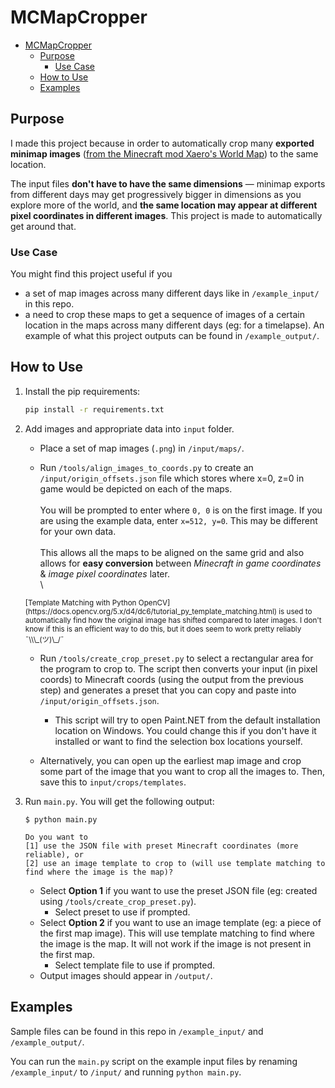 # MCMapCropper


- [MCMapCropper](#mcmapcropper)
  - [Purpose](#purpose)
    - [Use Case](#use-case)
  - [How to Use](#how-to-use)
  - [Examples](#examples)


## Purpose
I made this project because in order to automatically crop many **exported minimap images** ([from the Minecraft mod Xaero's World Map](https://www.curseforge.com/minecraft/mc-mods/xaeros-world-map)) to the same location.

The input files **don't have to have the same dimensions** ― minimap exports from different days may get progressively bigger in dimensions as you explore more of the world, and **the same location may appear at different pixel coordinates in different images**. This project is made to automatically get around that.

### Use Case
You might find this project useful if you
- a set of map images across many different days like in `/example_input/` in this repo.
- a need to crop these maps to get a sequence of images of a certain location in the maps across many different days (eg: for a timelapse). An example of what this project outputs can be found in `/example_output/`.

## How to Use

1. Install the pip requirements:
   ```bash
   pip install -r requirements.txt
   ```
2. Add images and appropriate data into `input` folder.
   - Place a set of map images (`.png`) in `/input/maps/`.

   - Run `/tools/align_images_to_coords.py` to create an `/input/origin_offsets.json` file which stores where x=0, z=0 in game would be depicted on each of the maps.
   \
   \
   You will be prompted to enter where `0, 0` is on the first image. If you are using the example data, enter `x=512, y=0`. This may be different for your own data.
   \
   \
   This allows all the maps to be aligned on the same grid and also allows for **easy conversion** between *Minecraft in game coordinates* & *image pixel coordinates* later.
   \
   \
   <sub>
   [Template Matching with Python OpenCV](https://docs.opencv.org/5.x/d4/dc6/tutorial_py_template_matching.html) is used to automatically find how the original image has shifted compared to later images. I don't know if this is an efficient way to do this, but it does seem to work pretty reliably ¯\\\_(ツ)\_/¯
   </sub>

   - Run `/tools/create_crop_preset.py` to select a rectangular area for the program to crop to. The script then converts your input (in pixel coords) to Minecraft coords (using the output from the previous step) and generates a preset that you can copy and paste into `/input/origin_offsets.json`.
     - This script will try to open Paint.NET from the default installation location on Windows. You could change this if you don't have it installed or want to find the selection box locations yourself.
   
   - Alternatively, you can open up the earliest map image and crop some part of the image that you want to crop all the images to. Then, save this to `input/crops/templates`.
3. Run `main.py`. You will get the following output:
   ```console
   $ python main.py

   Do you want to
   [1] use the JSON file with preset Minecraft coordinates (more reliable), or
   [2] use an image template to crop to (will use template matching to find where the image is the map)?
   ```
   
   - Select **Option 1** if you want to use the preset JSON file (eg: created using `/tools/create_crop_preset.py`).
     - Select preset to use if prompted.
   - Select **Option 2** if you want to use an image template (eg: a piece of the first map image). This will use template matching to find where the image is the map. It will not work if the image is not present in the first map.
     - Select template file to use if prompted.
   - Output images should appear in `/output/`.

## Examples
Sample files can be found in this repo in `/example_input/` and `/example_output/`.

You can run the `main.py` script on the example input files by renaming `/example_input/` to `/input/` and running `python main.py`.